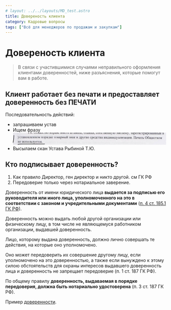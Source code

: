 ```yaml
---
# layout: ../../layouts/MD_test.astro
title: Довереность клиента
category: Кадровые вопросы
tags: ["Всё для менеджеров по продажам и закупкам"]
---
```

# Довереность клиента 
> В связи с участившимися случаями неправильного оформления клиентами доверенностей, ниже разъяснения, которые помогут вам в работе.
## Клиент работает без печати и предоставляет доверенность без ПЕЧАТИ  
Последовательность действий:
- запрашиваем устав
- Ищем фразу ![Текст с описанием картинки](./../../../public/img/Доверенность%20клиента.png)
- Высылаем скан Устава Рыбиной Т.Ю.

## Кто подписывает доверенность?
1. Как правило Директор, ген директор и никто другой. см ГК РФ
2. Передоверие только через нотариальное заверение.  

Доверенность от имени юридического лица **выдается за подписью его руководителя или иного лица, уполномоченного на это в соответствии с законом и учредительными документами** ([п. 4 ст. 185.1 ГК РФ](consultantplus://offline/ref=DE0D459DE155C9BA94B05F8C1D4E123B5ADC2D86B494C51D13C2E3B05BCB389DE446DDB6AC5DA9F8FF1FC6FFDF1465179FF4CFB73BD7PBH)).

Доверенность можно выдать любой другой организации или физическому лицу, в том числе не являющемуся работником организации, выдавшей доверенность.

Лицо, которому выдана доверенность, должно лично совершать те действия, на которые оно уполномочено.

Оно может передоверить их совершение другому лицу, если уполномочено на это доверенностью, а также если вынуждено к этому силою обстоятельств для охраны интересов выдавшего доверенность лица и доверенность не запрещает передоверие (п. 1 ст. 187 ГК РФ).

По общему правилу **доверенность, выдаваемая в порядке передоверия, должна быть нотариально удостоверена** (п. 3 ст. 187 ГК РФ).

Пример [доверенности](https://ya.ru).